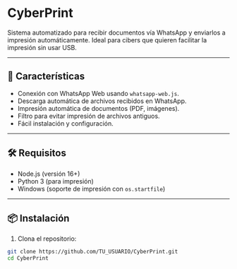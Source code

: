 # CyberPrint

Sistema automatizado para recibir documentos vía WhatsApp y enviarlos a impresión automáticamente. Ideal para cibers que quieren facilitar la impresión sin usar USB.

---

## 🚀 Características

- Conexión con WhatsApp Web usando `whatsapp-web.js`.
- Descarga automática de archivos recibidos en WhatsApp.
- Impresión automática de documentos (PDF, imágenes).
- Filtro para evitar impresión de archivos antiguos.
- Fácil instalación y configuración.

---

## 🛠️ Requisitos

- Node.js (versión 16+)
- Python 3 (para impresión)
- Windows (soporte de impresión con `os.startfile`)

---

## 📦 Instalación

1. Clona el repositorio:

```bash
git clone https://github.com/TU_USUARIO/CyberPrint.git
cd CyberPrint
